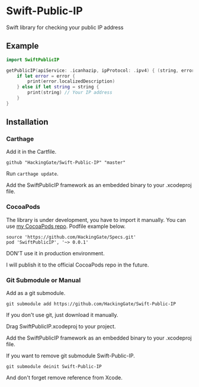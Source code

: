 # Swift-Public-IP
Swift library for checking your public IP address

## Example

```swift
import SwiftPublicIP

getPublicIP(apiService: .icanhazip, ipProtocol: .ipv4) { (string, error) in
    if let error = error {
        print(error.localizedDescription)
    } else if let string = string {
        print(string) // Your IP address
    }
}
```

## Installation

### Carthage

Add it in the Cartfile.

```
github "HackingGate/Swift-Public-IP" "master"
```

Run `carthage update`.

Add the SwiftPublicIP framework as an embedded binary to your .xcodeproj file.

### CocoaPods

The library is under development, you have to import it manually. You can use [my CocoaPods repo](https://github.com/HackingGate/Specs). Podfile example below.

```
source 'https://github.com/HackingGate/Specs.git'
pod 'SwiftPublicIP', '~> 0.0.1'
```

DON'T use it in production environment.

I will publish it to the official CocoaPods repo in the future. 

### Git Submodule or Manual

Add as a git submodule.

```
git submodule add https://github.com/HackingGate/Swift-Public-IP
```

If you don't use git, just download it manually.

Drag SwiftPublicIP.xcodeproj to your project.

Add the SwiftPublicIP framework as an embedded binary to your .xcodeproj file.

If you want to remove git submodule Swift-Public-IP.

```
git submodule deinit Swift-Public-IP
```

And don't forget remove reference from Xcode.
